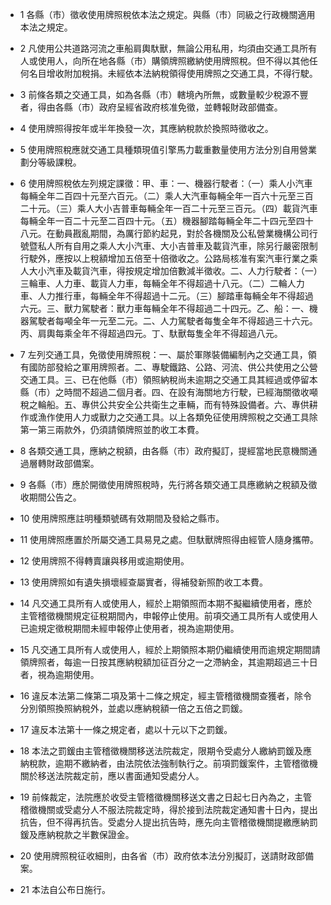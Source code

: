 * 1 各縣（市）徵收使用牌照稅依本法之規定。與縣（市）同級之行政機關適用本法之規定。

* 2 凡使用公共道路河流之車船肩輿馱獸，無論公用私用，均須由交通工具所有人或使用人，向所在地各縣（市）購領牌照繳納使用牌照稅。但不得以其他任何名目增收附加稅捐。未經依本法納稅領得使用牌照之交通工具，不得行駛。

* 3 前條各類之交通工具，如為各縣（市）轄境內所無，或數量較少稅源不豐者，得由各縣（市）政府呈經省政府核准免徵，並轉報財政部備查。

* 4 使用牌照得按年或半年換發一次，其應納稅款於換照時徵收之。

* 5 使用牌照稅應就交通工具種類現值引擎馬力載重數量使用方法分別自用營業劃分等級課稅。

* 6 使用牌照稅依左列規定課徵：甲、車：一、機器行駛者：（一）乘人小汽車每輛全年二百四十元至六百元。（二）乘人大汽車每輛全年一百六十元至三百二十元。（三）乘人大小吉普車每輛全年一百二十元至三百元。（四）載貨汽車每輛全年一百二十元至二百四十元。（五）機器腳踏每輛全年二十四元至四十八元。在動員戡亂期間，為厲行節約起見，對於各機關及公私營業機構公司行號暨私人所有自用之乘人大小汽車、大小吉普車及載貨汽車，除另行嚴密限制行駛外，應按以上稅額增加五倍至十倍徵收之。公路局核准有案汽車行業之乘人大小汽車及載貨汽車，得按規定增加倍數減半徵收。二、人力行駛者：（一）三輪車、人力車、載貨人力車，每輛全年不得超過十八元。（二）二輪人力車、人力推行車，每輛全年不得超過十二元。（三）腳踏車每輛全年不得超過六元。三、獸力駕駛者：獸力車每輛全年不得超過二十四元。乙、船：一、機器駕駛者每噸全年一元至二元。二、人力駕駛者每隻全年不得超過三十六元。丙、肩輿每乘全年不得超過四元。丁、馱獸每隻全年不得超過八元。

* 7 左列交通工具，免徵使用牌照稅：一、屬於軍隊裝備編制內之交通工具，領有國防部發給之軍用牌照者。二、專駛鐵路、公路、河流、供公共使用之公營交通工具。三、已在他縣（市）領照納稅尚未逾期之交通工具其經過或停留本縣（市）之時間不超過二個月者。四、在設有海關地方行駛，已經海關徵收噸稅之輪船。五、專供公共安全公共衛生之車輛，而有特殊設備者。六、專供耕作或漁作使用人力或獸力之交通工具。以上各類免征使用牌照稅之交通工具除第一第三兩款外，仍須請領牌照並酌收工本費。

* 8 各類交通工具，應納之稅額，由各縣（市）政府擬訂，提經當地民意機關通過層轉財政部備案。

* 9 各縣（市）應於開徵使用牌照稅時，先行將各類交通工具應繳納之稅額及徵收期間公告之。

* 10 使用牌照應註明種類號碼有效期間及發給之縣市。

* 11 使用牌照應置於所屬交通工具易見之處。但馱獸牌照得由經管人隨身攜帶。

* 12 使用牌照不得轉賣讓與移用或逾期使用。

* 13 使用牌照如有遺失損壞經查屬實者，得補發新照酌收工本費。

* 14 凡交通工具所有人或使用人，經於上期領照而本期不擬繼續使用者，應於主管稽徵機關規定征稅期間內，申報停止使用。前項交通工具所有人或使用人已逾規定徵稅期間未經申報停止使用者，視為逾期使用。

* 15 凡交通工具所有人或使用人，經於上期領照本期仍繼續使用而逾規定期間請領牌照者，每逾一日按其應納稅額加征百分之一之滯納金，其逾期超過三十日者，視為逾期使用。

* 16 違反本法第二條第二項及第十二條之規定，經主管稽徵機關查獲者，除令分別領照換照納稅外，並處以應納稅額一倍之五倍之罰鍰。

* 17 違反本法第十一條之規定者，處以十元以下之罰鍰。

* 18 本法之罰鍰由主管稽徵機關移送法院裁定，限期令受處分人繳納罰鍰及應納稅款，逾期不繳納者，由法院依法強制執行之。前項罰鍰案件，主管稽徵機關於移送法院裁定前，應以書面通知受處分人。

* 19 前條裁定，法院應於收受主管稽徵機關移送文書之日起七日內為之，主管稽徵機關或受處分人不服法院裁定時，得於接到法院裁定通知書十日內，提出抗告，但不得再抗告。受處分人提出抗告時，應先向主管稽徵機關提繳應納罰鍰及應納稅款之半數保證金。

* 20 使用牌照稅征收細則，由各省（市）政府依本法分別擬訂，送請財政部備案。

* 21 本法自公布日施行。

